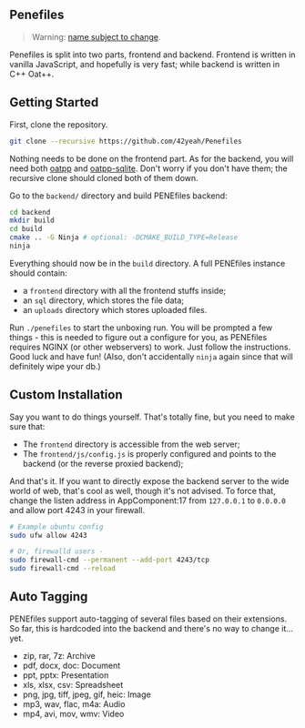 ## Penefiles 

> Warning: [name subject to change](https://www.reddit.com/r/selfhosted/comments/1cf57ln/comment/l1ndezs/?utm_source=share&utm_medium=web3x&utm_name=web3xcss&utm_term=1&utm_content=share_button).

Penefiles is split into two parts, frontend and backend. Frontend is written in vanilla JavaScript, and hopefully is very fast; while backend is written in C++ Oat++.

## Getting Started

First, clone the repository.

```bash
git clone --recursive https://github.com/42yeah/Penefiles 
```

Nothing needs to be done on the frontend part. As for the backend, you will need both [oatpp](https://github.com/oatpp/oatpp) and [oatpp-sqlite](https://github.com/oatpp/oatpp-sqlite). Don't worry if you don't have them; the recursive clone should cloned both of them down.

Go to the `backend/` directory and build PENEfiles backend:

```bash
cd backend
mkdir build
cd build
cmake .. -G Ninja # optional: -DCMAKE_BUILD_TYPE=Release
ninja
```

Everything should now be in the `build` directory. A full PENEfiles instance should contain:

- a `frontend` directory with all the frontend stuffs inside;
- an `sql` directory, which stores the file data;
- an `uploads` directory which stores uploaded files.

Run `./penefiles` to start the unboxing run. You will be prompted a few things - this is needed to figure out a configure for you, as PENEfiles requires NGINX (or other webservers) to work. Just follow the instructions. Good luck and have fun! (Also, don't accidentally `ninja` again since that will definitely wipe your db.)

## Custom Installation

Say you want to do things yourself. That's totally fine, but you need to make sure that:

- The `frontend` directory is accessible from the web server;
- The `frontend/js/config.js` is properly configured and points to the backend (or the reverse proxied backend);

And that's it. If you want to directly expose the backend server to the wide world of web, that's cool as well, though it's not advised. To force that, change the listen address in AppComponent:17 from `127.0.0.1` to `0.0.0.0` and allow port 4243 in your firewall.

```bash
# Example ubuntu config 
sudo ufw allow 4243

# Or, firewalld users - 
sudo firewall-cmd --permanent --add-port 4243/tcp
sudo firewall-cmd --reload
```

## Auto Tagging

PENEfiles support auto-tagging of several files based on their extensions. So far, this is hardcoded into the backend and there's no way to change it... yet.

- zip, rar, 7z: Archive
- pdf, docx, doc: Document
- ppt, pptx: Presentation
- xls, xlsx, csv: Spreadsheet
- png, jpg, tiff, jpeg, gif, heic: Image
- mp3, wav, flac, m4a: Audio
- mp4, avi, mov, wmv: Video
